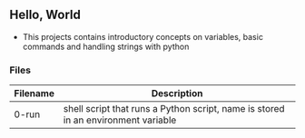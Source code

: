 ## Hello, World
- This projects contains introductory concepts on variables, basic commands and handling strings with python

### Files
| Filename | Description |
| -------- | ----------- |
| 0-run    | shell script that runs a Python script, name is stored in an environment variable |
